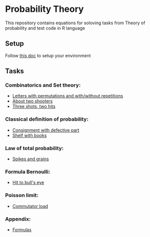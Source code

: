 # Probability Theory


This repository contains equations for soloving tasks from Theory of probability
and test code in R language

## Setup

Follow [this doc](./includes/setup.md) to setup your environment

## Tasks

### Combinatorics and Set theory:

- [Letters with permutations and with/without repetitions](./Tasks/letters_permutations.md)
- [About two shooters](./Tasks/two_shooters.md)
- [Three shots, two hits](./Tasks/three_shots_two_hits.md)

### Classical definition of probability:

- [Consignment with defective part](./Tasks/consignment_with_defective_part.md)
- [Shelf with books](./Tasks/shelf_with_books.md)

### Law of total probability:

- [Spikes and grains](./Tasks/spikes_and_grains.md)

### Formula Bernoulli:

- [Hit to bull's eye](./Tasks/6_from_8_hit_to_bulls_eye.md)

### Poisson limit:

- [Commutator load](./Tasks/commutator_load.md)

### Appendix:

- [Formulas](./Tasks/formulas/_formulas.md)
